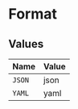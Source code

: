 # Format


## Values

| Name   | Value  |
| ------ | ------ |
| `JSON` | json   |
| `YAML` | yaml   |